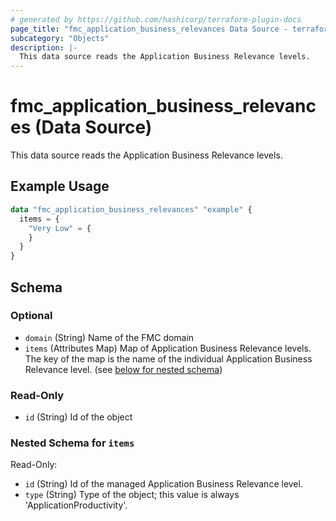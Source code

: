 ```yaml
---
# generated by https://github.com/hashicorp/terraform-plugin-docs
page_title: "fmc_application_business_relevances Data Source - terraform-provider-fmc"
subcategory: "Objects"
description: |-
  This data source reads the Application Business Relevance levels.
---
```


# fmc_application_business_relevances (Data Source)

This data source reads the Application Business Relevance levels.

## Example Usage

```terraform
data "fmc_application_business_relevances" "example" {
  items = {
    "Very Low" = {
    }
  }
}
```

<!-- schema generated by tfplugindocs -->
## Schema

### Optional

- `domain` (String) Name of the FMC domain
- `items` (Attributes Map) Map of Application Business Relevance levels. The key of the map is the name of the individual Application Business Relevance level. (see [below for nested schema](#nestedatt--items))

### Read-Only

- `id` (String) Id of the object

<a id="nestedatt--items"></a>
### Nested Schema for `items`

Read-Only:

- `id` (String) Id of the managed Application Business Relevance level.
- `type` (String) Type of the object; this value is always 'ApplicationProductivity'.
